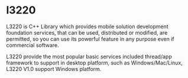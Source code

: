 # l3220
 L3220 is C++ Library which provides mobile solution development foundation services, that can be used, distributed or modified, are permitted, so you can use its powerful feature in any purpose even if commercial software.  

 L3220 provide the most popular basic services included thread/app framework to support in desktop platform, such as Windows/Mac/Linux, L3220 V1.0 support Windows platform.
 
